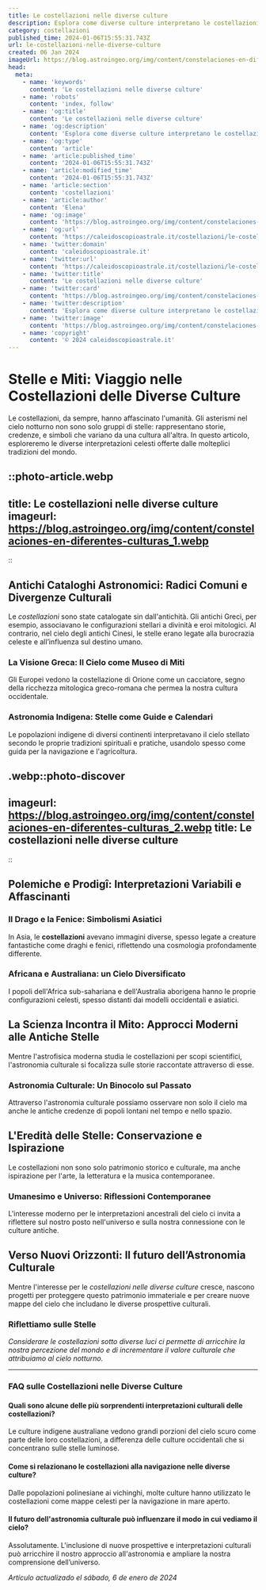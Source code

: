 ```yaml
---
title: Le costellazioni nelle diverse culture
description: Esplora come diverse culture interpretano le costellazioni nel cielo notturno. Scopri miti e storie stellari da tutto il mondo.
category: costellazioni
published_time: 2024-01-06T15:55:31.743Z
url: le-costellazioni-nelle-diverse-culture
created: 06 Jan 2024
imageUrl: https://blog.astroingeo.org/img/content/constelaciones-en-diferentes-culturas_1.webp
head:
  meta:
    - name: 'keywords'
      content: 'Le costellazioni nelle diverse culture'
    - name: 'robots'
      content: 'index, follow'
    - name: 'og:title'
      content: 'Le costellazioni nelle diverse culture'
    - name: 'og:description'
      content: 'Esplora come diverse culture interpretano le costellazioni nel cielo notturno. Scopri miti e storie stellari da tutto il mondo.'
    - name: 'og:type'
      content: 'article'
    - name: 'article:published_time'
      content: '2024-01-06T15:55:31.743Z'
    - name: 'article:modified_time'
      content: '2024-01-06T15:55:31.743Z'
    - name: 'article:section'
      content: 'costellazioni'
    - name: 'article:author'
      content: 'Elena'
    - name: 'og:image'
      content: 'https://blog.astroingeo.org/img/content/constelaciones-en-diferentes-culturas_1.webp'
    - name: 'og:url'
      content: 'https://caleidoscopioastrale.it/costellazioni/le-costellazioni-nelle-diverse-culture'
    - name: 'twitter:domain'
      content: 'caleidoscopioastrale.it'
    - name: 'twitter:url'
      content: 'https://caleidoscopioastrale.it/costellazioni/le-costellazioni-nelle-diverse-culture'
    - name: 'twitter:title'
      content: 'Le costellazioni nelle diverse culture'
    - name: 'twitter:card'
      content: 'https://blog.astroingeo.org/img/content/constelaciones-en-diferentes-culturas_1.webp'
    - name: 'twitter:description'
      content: 'Esplora come diverse culture interpretano le costellazioni nel cielo notturno. Scopri miti e storie stellari da tutto il mondo.'
    - name: 'twitter:image'
      content: 'https://blog.astroingeo.org/img/content/constelaciones-en-diferentes-culturas_1.webp'
    - name: 'copyright'
      content: '© 2024 caleidoscopioastrale.it'
---
```

# Stelle e Miti: Viaggio nelle Costellazioni delle Diverse Culture

Le costellazioni, da sempre, hanno affascinato l'umanità. Gli asterismi nel cielo notturno non sono solo gruppi di stelle: rappresentano storie, credenze, e simboli che variano da una cultura all'altra. In questo articolo, esploreremo le diverse interpretazioni celesti offerte dalle molteplici tradizioni del mondo.

::photo-article.webp
---
title: Le costellazioni nelle diverse culture
imageurl: https://blog.astroingeo.org/img/content/constelaciones-en-diferentes-culturas_1.webp
---
::

## Antichi Cataloghi Astronomici: Radici Comuni e Divergenze Culturali

Le *costellazioni* sono state catalogate sin dall'antichità. Gli antichi Greci, per esempio, associavano le configurazioni stellari a divinità e eroi mitologici. Al contrario, nel cielo degli antichi Cinesi, le stelle erano legate alla burocrazia celeste e all’influenza sul destino umano.

### La Visione Greca: Il Cielo come Museo di Miti
Gli Europei vedono la costellazione di Orione come un cacciatore, segno della ricchezza mitologica greco-romana che permea la nostra cultura occidentale.

### Astronomia Indigena: Stelle come Guide e Calendari
Le popolazioni indigene di diversi continenti interpretavano il cielo stellato secondo le proprie tradizioni spirituali e pratiche, usandolo spesso come guida per la navigazione e l'agricoltura.

.webp::photo-discover
---
imageurl: https://blog.astroingeo.org/img/content/constelaciones-en-diferentes-culturas_2.webp
title: Le costellazioni nelle diverse culture
---
::

## Polemiche e Prodigî: Interpretazioni Variabili e Affascinanti

### Il Drago e la Fenice: Simbolismi Asiatici 
In Asia, le **costellazioni** avevano immagini diverse, spesso legate a creature fantastiche come draghi e fenici, riflettendo una cosmologia profondamente differente.

### Africana e Australiana: un Cielo Diversificato
I popoli dell'Africa sub-sahariana e dell'Australia aborigena hanno le proprie configurazioni celesti, spesso distanti dai modelli occidentali e asiatici.

## La Scienza Incontra il Mito: Approcci Moderni alle Antiche Stelle

Mentre l'astrofisica moderna studia le costellazioni per scopi scientifici, l'astronomia culturale si focalizza sulle storie raccontate attraverso di esse.

### Astronomia Culturale: Un Binocolo sul Passato
Attraverso l'astronomia culturale possiamo osservare non solo il cielo ma anche le antiche credenze di popoli lontani nel tempo e nello spazio.

## L'Eredità delle Stelle: Conservazione e Ispirazione

Le costellazioni non sono solo patrimonio storico e culturale, ma anche ispirazione per l'arte, la letteratura e la musica contemporanee.

### Umanesimo e Universo: Riflessioni Contemporanee
L'interesse moderno per le interpretazioni ancestrali del cielo ci invita a riflettere sul nostro posto nell'universo e sulla nostra connessione con le culture antiche.

## Verso Nuovi Orizzonti: Il futuro dell’Astronomia Culturale

Mentre l'interesse per le *costellazioni nelle diverse culture* cresce, nascono progetti per proteggere questo patrimonio immateriale e per creare nuove mappe del cielo che includano le diverse prospettive culturali.

### Riflettiamo sulle Stelle
*Considerare le costellazioni sotto diverse luci ci permette di arricchire la nostra percezione del mondo e di incrementare il valore culturale che attribuiamo al cielo notturno.*

---

### FAQ sulle Costellazioni nelle Diverse Culture

#### Quali sono alcune delle più sorprendenti interpretazioni culturali delle costellazioni?
Le culture indigene australiane vedono grandi porzioni del cielo scuro come parte delle loro costellazioni, a differenza delle culture occidentali che si concentrano sulle stelle luminose.

#### Come si relazionano le costellazioni alla navigazione nelle diverse culture?
Dalle popolazioni polinesiane ai vichinghi, molte culture hanno utilizzato le costellazioni come mappe celesti per la navigazione in mare aperto.

#### Il futuro dell'astronomia culturale può influenzare il modo in cui vediamo il cielo?
Assolutamente. L'inclusione di nuove prospettive e interpretazioni culturali può arricchire il nostro approccio all'astronomia e ampliare la nostra comprensione dell’universo.

_Artículo actualizado el sábado, 6 de enero de 2024_